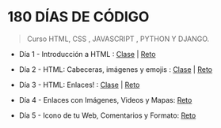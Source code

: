 # 180 DÍAS DE CÓDIGO

> Curso HTML, CSS , JAVASCRIPT , PYTHON Y DJANGO.

 - Día 1 - Introducción a HTML :  [Clase](https://omairapalacios.github.io/180-dias-de-codigo/dia-1/clase.html) | [Reto](https://omairapalacios.github.io/180-dias-de-codigo/dia-1/reto.html)

 - Día 2 - HTML: Cabeceras, imágenes y emojis :  [Clase](https://omairapalacios.github.io/180-dias-de-codigo/dia-2/clase.html) | [Reto](https://omairapalacios.github.io/180-dias-de-codigo/dia-2/reto.html)

 - Día 3 - HTML: Enlaces! :  [Clase](https://omairapalacios.github.io/180-dias-de-codigo/dia-3/clase.html) | [Reto](https://omairapalacios.github.io/180-dias-de-codigo/dia-3/reto/index.html)

 - Día 4 - Enlaces con Imágenes, Videos y Mapas: [Reto](https://omairapalacios.github.io/180-dias-de-codigo/dia-4/reto.html)

 - Día 5 - Icono de tu Web, Comentarios y Formato: [Reto](https://omairapalacios.github.io/180-dias-de-codigo/dia-5/reto.html)
